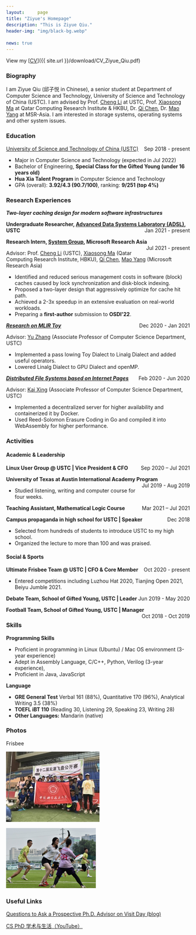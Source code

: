 ```yaml
---
layout:     page
title: "Ziyue's Homepage"
description: "This is Ziyue Qiu."
header-img: "img/black-bg.webp"

news: true
---
```


View my [<u>CV</u>]({{ site.url }}/download/CV_Ziyue_Qiu.pdf)

### Biography

I am Ziyue Qiu (邱子悦 in Chinese), a senior student at Department of Computer Science and Technology, University of Science and Technology of China (USTC). I am advised by Prof. [<u>Cheng Li</u>](http://staff.ustc.edu.cn/~chengli7/) at USTC, Prof. [<u>Xiaosong Ma</u>](https://www.hbku.edu.qa/en/staff/dr-xiaosong-ma) at Qatar Computing Research Institute & HKBU, Dr. [<u>Qi Chen</u>](https://www.microsoft.com/en-us/research/people/cheqi/), Dr. [<u>Mao Yang</u>](https://www.microsoft.com/en-us/research/people/maoyang/) at MSR-Asia. I am interested in storage systems, operating systems and other system issues.

### Education

<p style="text-align:left;"><u><a href="http://en.ustc.edu.cn/">University of Science and Technology of China (USTC)</a></u><span style="float:right;">Sep 2018 - present</span></p>

- Major in Computer Science and Technology (expected in Jul 2022)
- Bachelor of Engineering, **Special Class for the Gifted Young (under 16 years old)**
- **Hua Xia Talent Program** in Computer Science and Technology
- GPA (overall): **3.92/4.3 (90.7/100)**, ranking: **9/251 (top 4%)**

### Research Experiences

***Two-layer caching design for modern software infrastructures***

<p style="text-align:left;"><strong>Undergraduate Researcher, <u><a href="http://adsl.ustc.edu.cn/">Advanced Data Systems Laboratory (ADSL)</a></u>, USTC</strong><span style="float:right;">Jan 2021 - present</span></p>

<p style="text-align:left;"><strong>Research Intern, <u><a href="https://www.microsoft.com/en-us/research/group/systems-research-group-asia/">System Group</a></u>, Microsoft Research Asia</strong><span style="float:right;">Jul 2021 - present</span></p>

Advisor: Prof. [Cheng Li](http://staff.ustc.edu.cn/~chengli7/) (USTC), [Xiaosong Ma](https://www.hbku.edu.qa/en/staff/dr-xiaosong-ma) (Qatar  Computing Research Institute, HBKU), [Qi Chen](https://www.microsoft.com/en-us/research/people/cheqi/), [Mao Yang](https://www.microsoft.com/en-us/research/people/maoyang/) (Microsoft Research Asia)

- Identified and reduced serious management costs in software (block) caches caused by lock synchronization and disk-block indexing.
- Proposed a two-layer design that aggressively optimize for cache hit path.
- Achieved a 2-3x speedup in an extensive evaluation on real-world workloads.
- Preparing a **first-author** submission to **OSDI'22**.

<p style="text-align:left;"><em><u><strong><a href="https://gitee.com/RubyOcelot/ustc-compile-2020/tree/master/mlir-toy-new">Research on MLIR Toy</a></strong></u></em><span style="float:right;">Dec 2020 - Jan 2021</span></p>

Advisor: [<u>Yu Zhang</u>](http://staff.ustc.edu.cn/~yuzhang/) (Associate Professor of Computer Science Department, USTC)

- Implemented a pass lowing Toy Dialect to Linalg Dialect and added useful operators.
- Lowered Linalg Dialect to GPU Dialect and openMP.

<p style="text-align:left;"><em><u><strong><a href="https://github.com/OSH-2020/x-dontpanic">Distributed File Systems based on Internet Pages</a></strong></u></em><span style="float:right;">Feb 2020 - Jun 2020</span></p>

Advisor: [<u>Kai Xing</u>](http://staff.ustc.edu.cn/~kxing/) (Associate Professor of Computer Science Department, USTC) 

- Implemented a decentralized server for higher availability and containerized it by Docker.
- Used Reed-Solomon Erasure Coding in Go and compiled it into WebAssembly for higher performance.

### Activities

#### Academic & Leadership

<p style="text-align:left;"><strong>Linux User Group @ USTC | Vice President & CFO</strong><span style="float:right;">Sep 2020 – Jul 2021</span></p>

<p style="text-align:left;"><strong>University of Texas at Austin International Academy Program</strong><span style="float:right;">Jul 2019 - Aug 2019</span></p>

- Studied listening, writing and computer course for four weeks.

<p style="text-align:left;"><strong>Teaching Assistant, Mathematical Logic Course </strong><span style="float:right;">Mar 2021 – Jul 2021</span></p>

<p style="text-align:left;"><strong>Campus propaganda in high school for USTC | Speaker</strong><span style="float:right;">Dec 2018</span></p>

- Selected from hundreds of students to introduce USTC to my high school.
- Organized the lecture to more than 100 and was praised.



#### Social & Sports

<p style="text-align:left;"><strong>Ultimate Frisbee Team @ USTC | CFO & Core Member</strong><span style="float:right;">Oct 2020 - present</span></p>

-  Entered competitions including Luzhou Hat 2020, Tianjing Open 2021, Beiyu Jumble 2021.

<p style="text-align:left;"><strong>Debate Team, School of Gifted Young, USTC | Leader</strong><span style="float:right;">Jun 2019 - May 2020</span></p>

<p style="text-align:left;"><strong>Football Team, School of Gifted Young, USTC | Manager</strong><span style="float:right;">Oct 2018 - Oct 2019</span></p>

### Skills

**Programming Skills**

- Proficient in programming in Linux (Ubuntu) / Mac OS environment (3-year experience)
- Adept in Assembly Language, C/C++, Python, Verilog (3-year experience),
- Proficient in Java, JavaScript

**Language**

- **GRE General Test** Verbal 161 (88%), Quantitative 170 (96%), Analytical Writing 3.5 (38%) 
- **TOEFL iBT 110** (Reading 30, Listening 29, Speaking 23, Writing 28)
- **Other Languages:** Mandarin (native)

### Photos

<span id="jump">Frisbee</span>

![Picture1](img/Picture1.jpg)

<img src="img/Picture2.jpg" alt="Picture2" style="zoom: 25%;" />

### Useful Links

[Questions to Ask a Prospective Ph.D. Advisor on Visit Day (blog)](https://blog.ml.cmu.edu/2020/03/02/questions-to-ask-a-prospective-ph-d-advisor-on-visit-day-with-thorough-and-forthright-explanations/)

[CS PhD 学术与生活（YouTube）](https://www.youtube.com/playlist?list=PLD0qOSaD5_Z6UBaWjSJ6xMDECHANcLim5)

